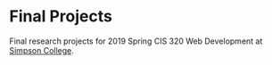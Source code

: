 # Final Projects

Final research projects for 2019 Spring CIS 320 Web Development at [Simpson College](http://simpson.edu).

